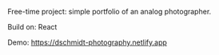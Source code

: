 Free-time project: simple portfolio of an analog photographer.

Build on: React

Demo: https://dschmidt-photography.netlify.app
